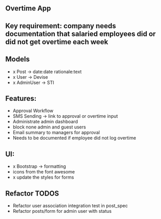 ## Overtime App
## Key requirement: company needs documentation that salaried employees did or did not get overtime each week

## Models
- x Post -> date:date rationale:text
- x User -> Devise
- x AdminUser -> STI

## Features:
- Approval Workflow
- SMS Sending -> link to approval or overtime input
- Administrate admin dashboard
- block none admin and guest users
- Email summary to managers for approval
- Needs to be documented if employee did not log overtime

## UI:
- x Bootstrap -> formatting
- icons from the font awesome
- x update the styles for forms

## Refactor TODOS
- Refactor user association integration test in post_spec
- Refactor posts/form for admin user with status
